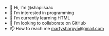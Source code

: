 - 👋 Hi, I’m @shapiisaac
- 👀 I’m interested in programming 
- 🌱 I’m currently learning HTML
- 💞️ I’m looking to collaborate on GitHub
- 📫 How to reach me martysharpy5@gmail.com

<!---
shapiisaac/shapiisaac is a ✨ special ✨ repository because its `README.md` (this file) appears on your GitHub profile.
You can click the Preview link to take a look at your changes.
--->
